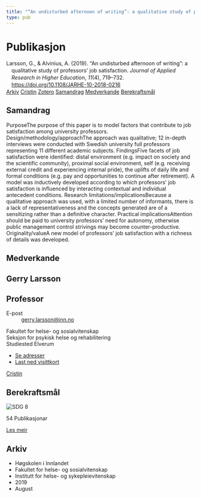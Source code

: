 ```yaml
---
title: "“An undisturbed afternoon of writing”: a qualitative study of professors’ job satisfaction"
type: pub
---
```

<h1>Publikasjon</h1>
<article id="csl-bib-container-XTGSD8SK" class="csl-bib-container">
  <div class="csl-bib-body" style="line-height: 1.35; padding-left: 1em; text-indent:-1em;">
  <div class="csl-entry">Larsson, G., &amp; Alvinius, A. (2019). &#x201C;An undisturbed afternoon of writing&#x201D;: a qualitative study of professors&#x2019; job satisfaction. <i>Journal of Applied Research in Higher Education</i>, <i>11</i>(4), 719&#x2013;732. <a href="https://doi.org/10.1108/JARHE-10-2018-0216">https://doi.org/10.1108/JARHE-10-2018-0216</a></div>
</div>
  <div class="csl-bib-buttons">
    <a href="#taxonomy-article-XTGSD8SK" class="csl-bib-button">Arkiv</a>
    <a href="https://app.cristin.no/results/show.jsf?id=1716320" alt="Cristin URL" class="csl-bib-button">Cristin</a>
    <a href="http://zotero.org/groups/5022929/items/XTGSD8SK" alt="Zotero URL" class="csl-bib-button">Zotero</a>
    <a href="#abstract-article-XTGSD8SK" class="csl-bib-button">Samandrag</a>
    <a href="#contributors-article-XTGSD8SK" class="csl-bib-button">Medverkande</a>
    <a href="#sdg-article-XTGSD8SK" class="csl-bib-button">Berekraftsmål</a>
  </div>
  <div id="csl-bib-meta-container-XTGSD8SK"></div>
</article>
<div id="csl-bib-meta-XTGSD8SK" class="csl-bib-meta">
  <article id="abstract-article-XTGSD8SK" class="abstract-article">
    <h1>Samandrag</h1>
    PurposeThe purpose of this paper is to model factors that contribute to job satisfaction among university professors. Design/methodology/approachThe approach was qualitative; 12 in-depth interviews were conducted with Swedish university full professors representing 11 different academic subjects. FindingsFive facets of job satisfaction were identified: distal environment (e.g. impact on society and the scientific community), proximal social environment, self (e.g. receiving external credit and experiencing internal pride), the uplifts of daily life and formal conditions (e.g. pay and opportunities to continue after retirement). A model was inductively developed according to which professors’ job satisfaction is influenced by interacting contextual and individual antecedent conditions. Research limitations/implicationsBecause a qualitative approach was used, with a limited number of informants, there is a lack of representativeness and the concepts generated are of a sensitizing rather than a definitive character. Practical implicationsAttention should be paid to university professors’ need for autonomy, otherwise public management control strivings may become counter-productive. Originality/valueA new model of professors’ job satisfaction with a richness of details was developed.
  </article>
  <article id="contributors-article-XTGSD8SK" class="contributors-article">
    <h1>Medverkande</h1>
    <div class="personas">
<div class="vrtx-hinn-person-card">
<div class="photo">
<i class="lar la-user-circle missing-person"></i>
</div>
<div class="info">
<hgroup><h1>Gerry Larsson</h1>
<h2>Professor</h2>
</hgroup><dl>
<dt>E-post</dt>
<dd>
<a href="mailto:gerry.larsson@inn.no">gerry.larsson@inn.no</a>
</dd>
</dl>
<p>
Fakultet for helse- og sosialvitenskap<br>
Seksjon for psykisk helse og rehabilitering<br>
Studiested Elverum
</p>
<ul class="vrtx-hinn-links">
<li><a href="https://www.inn.no/finn-en-ansatt/gerry-larsson.html#vrtx-hinn-addresses">Se adresser</a></li>
<li><a href="https://www.inn.no/finn-en-ansatt/gerry-larsson.html?vrtx=vcf">Last ned visittkort</a></li>
</ul>
</div>
</div>
<a href="https://app.cristin.no/persons/show.jsf?id=50941" alt="Cristin URL" class="personas-cristin">Cristin</a>
</div>
  </article>
  <article id="sdg-article-XTGSD8SK" class="sdg-article">
    <h1>Berekraftsmål</h1>
    <div class="sdg-container"><div id="sdg8" class="sdg">
<img src="{{< params subfolder >}}images/sdg/sdg08_no.png" class="image" alt="SDG 8">
<div class="sdg-overlay">
<p class="sdg-publication-count"><span>54</span> Publikasjonar</p>
<p><a href="https://www.fn.no/om-fn/fns-baerekraftsmaal/anstendig-arbeid-og-oekonomisk-vekst?lang=nno-NO" class="sdg-read-more">Les meir</a></p>
</div>
</div></div>
  </article>
  <article id="taxonomy-article-XTGSD8SK" class="taxonomy-article">
    <h1>Arkiv</h1>
    <ul>
      <li>Høgskolen i Innlandet</li>
      <li>Fakultet for helse- og sosialvitenskap</li>
      <li>Institutt for helse- og sykepleievitenskap</li>
      <li>2019</li>
      <li>August</li>
    </ul>
  </article>
</div>
